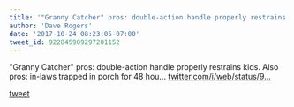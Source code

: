 ```yaml
---
title: '"Granny Catcher" pros: double-action handle properly restrains kids. Also...'
author: 'Dave Rogers'
date: '2017-10-24 08:23:05-07:00'
tweet_id: 922845909297201152
---
```

"Granny Catcher" pros: double-action handle properly restrains kids. Also pros: in-laws trapped in porch for 48 hou… [twitter.com/i/web/status/9…](https://twitter.com/i/web/status/922845909297201152)

[tweet](https://twitter.com/yukondude/status/922845909297201152)